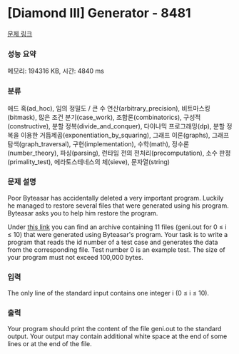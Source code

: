 # [Diamond III] Generator - 8481 

[문제 링크](https://www.acmicpc.net/problem/8481) 

### 성능 요약

메모리: 194316 KB, 시간: 4840 ms

### 분류

애드 혹(ad_hoc), 임의 정밀도 / 큰 수 연산(arbitrary_precision), 비트마스킹(bitmask), 많은 조건 분기(case_work), 조합론(combinatorics), 구성적(constructive), 분할 정복(divide_and_conquer), 다이나믹 프로그래밍(dp), 분할 정복을 이용한 거듭제곱(exponentiation_by_squaring), 그래프 이론(graphs), 그래프 탐색(graph_traversal), 구현(implementation), 수학(math), 정수론(number_theory), 파싱(parsing), 런타임 전의 전처리(precomputation), 소수 판정(primality_test), 에라토스테네스의 체(sieve), 문자열(string)

### 문제 설명

<p>Poor Byteasar has accidentally deleted a very important program. Luckily he managed to restore several files that were generated using his program. Byteasar asks you to help him restore the program.</p>

<p>Under <a href="https://onlinejudgeimages.s3-ap-northeast-1.amazonaws.com/problem/8481/genzaw.zip">this link</a> you can find an archive containing 11 files (geni.out for 0 ≤ i ≤ 10) that were generated using Byteasar's program. Your task is to write a program that reads the id number of a test case and generates the data from the corresponding file. Test number 0 is an example test. The size of your program must not exceed 100,000 bytes.</p>

### 입력 

 <p>The only line of the standard input contains one integer i (0 ≤ i ≤ 10).</p>

### 출력 

 <p>Your program should print the content of the file geni.out to the standard output. Your output may contain additional white space at the end of some lines or at the end of the file.</p>

